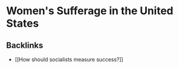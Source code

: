 # Women's Sufferage in the United States



## Backlinks

-   [[How should socialists measure success?]]
